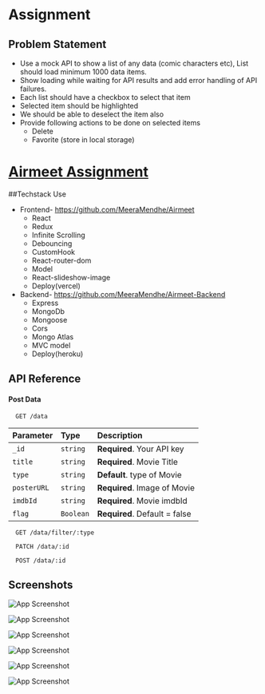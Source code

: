 # Assignment

## Problem Statement

 - Use a mock API to show a list of any data (comic characters etc), List should load minimum 1000 data items.
 - Show loading while waiting for API results and add error handling of API failures.
 - Each list should have a checkbox to select that item
 - Selected item should be highlighted
 - We should be able to deselect the item also
 - Provide following actions to be done on selected items
      - Delete
      - Favorite (store in local storage)

# **[Airmeet Assignment](https://airmeet.vercel.app/)**

 ##Techstack Use
 - Frontend- https://github.com/MeeraMendhe/Airmeet
    - React
    - Redux
    - Infinite Scrolling
    - Debouncing
    - CustomHook
    - React-router-dom
    - Model
    - React-slideshow-image
    - Deploy(vercel)
 - Backend- https://github.com/MeeraMendhe/Airmeet-Backend
    - Express
    - MongoDb
    - Mongoose  
    - Cors
    - Mongo Atlas
    - MVC model
    - Deploy(heroku)




## API Reference

#### Post Data

```http
  GET /data
```

| Parameter | Type     | Description                |
| :-------- | :------- | :------------------------- |
| `_id` | `string` | **Required**. Your API key |
| `title` | `string` | **Required**. Movie Title |
| `type` | `string` | **Default**. type of Movie |
| `posterURL` | `string` | **Required**. Image of Movie |
| `imdbId` | `string` | **Required**. Movie imdbId |
| `flag` | `Boolean` | **Required**. Default = false |

```http
  GET /data/filter/:type
```
 
 ```http
   PATCH /data/:id
```

```http
  POST /data/:id
```

## Screenshots

![App Screenshot](https://i.ibb.co/XFTtJvn/Screenshot-2022-03-14-at-5-37-28-PM.png)

![App Screenshot](https://i.ibb.co/F0Xpxjs/Screenshot-2022-03-14-at-5-37-44-PM.png)

![App Screenshot](https://i.ibb.co/55Wz2F0/Screenshot-2022-03-14-at-5-37-59-PM.png)

![App Screenshot](https://i.ibb.co/SKSrNx6/Screenshot-2022-03-14-at-5-38-25-PM.png)

![App Screenshot](https://i.ibb.co/QXqTznh/Screenshot-2022-03-14-at-5-38-45-PM.png)

![App Screenshot](https://i.ibb.co/pyMwSS2/image.png)

